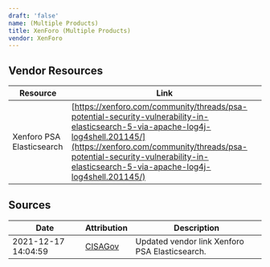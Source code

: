 ```yaml
---
draft: 'false'
name: (Multiple Products)
title: XenForo (Multiple Products)
vendor: XenForo
---
```


## Vendor Resources
| Resource | Link |
| --- | --- |
| Xenforo PSA Elasticsearch | [https://xenforo.com/community/threads/psa-potential-security-vulnerability-in-elasticsearch-5-via-apache-log4j-log4shell.201145/](https://xenforo.com/community/threads/psa-potential-security-vulnerability-in-elasticsearch-5-via-apache-log4j-log4shell.201145/) |



## Sources
| Date | Attribution | Description |
| --- | --- | --- |
| 2021-12-17 14:04:59 | [CISAGov](https://raw.githubusercontent.com/cisagov/log4j-affected-db/develop/README.md) | Updated vendor link Xenforo PSA Elasticsearch.  |
